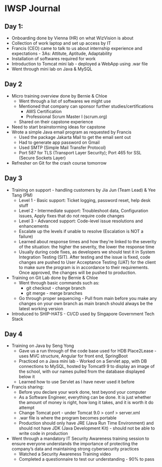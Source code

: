 # IWSP Journal

## Day 1:
* Onboarding done by Vienna (HR) on what WizVision is about
* Collection of work laptop and set up access by IT
* Francis (CEO) came to talk to us about internship experience and expectations - 3As: Attitute, Aptitude, Adaptability
* Installation of softwares required for work
* Introduction to Tomcat mini lab - deployed a WebApp using .war file
* Went through mini lab on Java & MySQL

## Day 2
* Micro training overview done by Bernie & Chloe
  * Went through a list of softwares we might use
  * Mentioned that company can sponsor further studies/certifications
    * AWS Certification
    * Professional Scrum Master I (scrum.org)
  * Shared on their capstone experience
* Need to start brainstorming ideas for capstone
* Wrote a simple Java email program as requested by Francis
  * Used the package Jakarta Mail to get the email sent out
  * Had to generate app password on Gmail
  * Used SMTP (Simple Mail Transfer Protocol)
  * Port 587 for TLS (Transport Layer Security); Port 465 for SSL (Secure Sockets Layer)
* Refresher on Git for the crash course tomorrow

 ## Day 3
 * Training on support - handling customers by Jia Jun (Team Lead) & Yee Tang (PM)
   * Level 1 - Basic support: Ticket logging, password reset, help desk stuff
   * Level 2 - Intermediate support: Troubleshoot data, Configuration issues, Apply fixes that do not require code changes
   * Level 3 - Advanced support: Code-level issue resolutions and enhancements
   * Escalate up the levels if unable to resolve (Escalation is NOT a failure)
   * Learned about response times and how they're linked to the severity of the situation: the higher the severity, the lower the response time
   * Usually during code fixes, as developers we should test it in System Integration Testing (SIT). After testing and the issue is fixed, code changes are pushed to User Acceptance Testing (UAT) for the client to make sure the program is in accordance to their requirements. Once approved, the changes will be pushed to production.
* Training on Git Lab done by Bernie & Chloe
   * Went through basic commands such as:
       * git checkout - change branch
       * git merge - merge branches
   * Go through proper sequencing - Pull from main before you make any changes on your own branch as main branch should always be the latest working version
* Introduced to SHIP-HATS - CI/CD used by Singapore Government Tech Stack

## Day 4
* Training on Java by Seng Yong
  * Gave us a run through of the code base used for HDB Place2Lease - uses MVC structure, Angular for front end, SpringBoot
  * Practiced on a Java mini lab - Worked on a Servlet app, with DB connections to MySQL, hosted by Tomcat9 9 to display an image of the school, with our names pulled from the database displayed below it
  * Learned how to use Servlet as I have never used it before
* Francis sharing:
  * Before you declare your work done, test beyond your computer
  * As a Software Engineer, everything can be done. It is just whether the amount of money is right, how long it takes, and it is worth it do attempt
  * Change Tomcat port - under Tomcat 9.0 > conf > server.xml
  * .war file is where the program becomes portable
  * Production should only have JRE (Java Run Time Environment)  and should not have JDK (Java Development Kit) - should not be able to write code in production
* Went through a mandatory IT Security Awareness training session to ensure everyone understands the importance of protecting the company’s data and maintaining strong cybersecurity practices
  * Watched a Security Awareness Training video
  * Completed a questionnaire to test our understanding - 90% to pass
